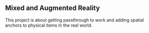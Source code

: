 ## Mixed and Augmented Reality

This project is about getting passthrough to work and adding spatial anchors to physical items in the real world.
